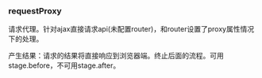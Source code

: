 ### requestProxy

请求代理。针对ajax直接请求api(未配置router)，和router设置了proxy属性情况下的处理。

产生结果：请求的结果将直接响应到浏览器端。终止后面的流程。可用stage.before，不可用stage.after。
